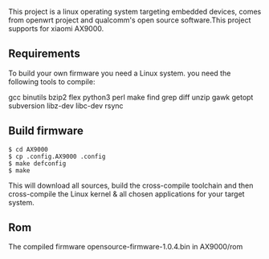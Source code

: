This project is a linux operating system targeting embedded devices,
comes from openwrt project and qualcomm's open source software.This project supports for xiaomi AX9000.

## Requirements

To build your own firmware you need a Linux system.
you need the following tools to compile:

gcc binutils bzip2 flex python3 perl 
make find grep diff unzip gawk getopt
subversion libz-dev libc-dev rsync

## Build firmware
```
$ cd AX9000
$ cp .config.AX9000 .config
$ make defconfig
$ make
```

This will download all sources, build the cross-compile toolchain and then 
cross-compile the Linux kernel & all chosen applications for your target system.

## Rom

The compiled firmware opensource-firmware-1.0.4.bin in AX9000/rom
